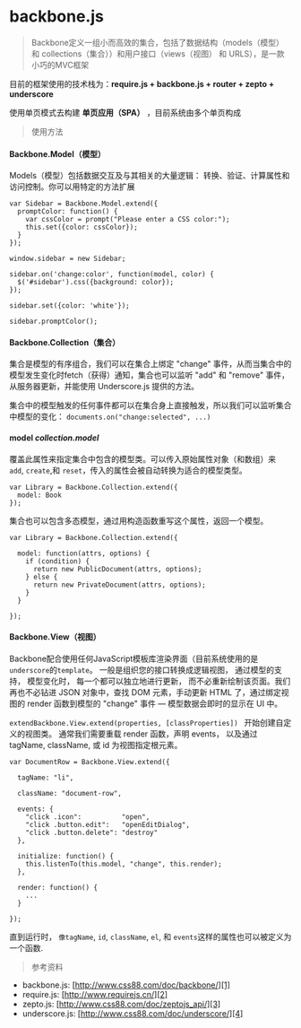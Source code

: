 # backbone.js

> Backbone定义一组小而高效的集合，包括了数据结构（models（模型） 和 collections（集合））和用户接口（views（视图） 和 URLS），是一款小巧的MVC框架

目前的框架使用的技术栈为：__require.js + backbone.js + router + zepto + underscore__

使用单页模式去构建 __单页应用（SPA）__ ，目前系统由多个单页构成


> 使用方法

#### Backbone.Model（模型）

Models（模型）包括数据交互及与其相关的大量逻辑： 转换、验证、计算属性和访问控制。你可以用特定的方法扩展

    var Sidebar = Backbone.Model.extend({
      promptColor: function() {
        var cssColor = prompt("Please enter a CSS color:");
        this.set({color: cssColor});
      }
    });

    window.sidebar = new Sidebar;

    sidebar.on('change:color', function(model, color) {
      $('#sidebar').css({background: color});
    });

    sidebar.set({color: 'white'});

    sidebar.promptColor();



#### Backbone.Collection（集合）

集合是模型的有序组合，我们可以在集合上绑定 "change" 事件，从而当集合中的模型发生变化时fetch（获得）通知，集合也可以监听 "add" 和 "remove" 事件， 从服务器更新，并能使用 Underscore.js 提供的方法。

集合中的模型触发的任何事件都可以在集合身上直接触发，所以我们可以监听集合中模型的变化： `documents.on("change:selected", ...)`

#### __model__      _collection.model_

覆盖此属性来指定集合中包含的模型类。可以传入原始属性对象（和数组）来 `add`, `create`,和 `reset`，传入的属性会被自动转换为适合的模型类型。

    var Library = Backbone.Collection.extend({
      model: Book
    });

集合也可以包含多态模型，通过用构造函数重写这个属性，返回一个模型。

    var Library = Backbone.Collection.extend({

      model: function(attrs, options) {
        if (condition) {
          return new PublicDocument(attrs, options);
        } else {
          return new PrivateDocument(attrs, options);
        }
      }

    });


#### Backbone.View（视图）

Backbone配合使用任何JavaScript模板库渲染界面（目前系统使用的是`underscore`的`template`。 一般是组织您的接口转换成逻辑视图， 通过模型的支持， 模型变化时， 每一个都可以独立地进行更新， 而不必重新绘制该页面。我们再也不必钻进 JSON 对象中，查找 DOM 元素，手动更新 HTML 了，通过绑定视图的 render 函数到模型的 "change" 事件 — 模型数据会即时的显示在 UI 中。

`extendBackbone.View.extend(properties, [classProperties]) `
开始创建自定义的视图类。 通常我们需要重载 render 函数，声明 events， 以及通过 tagName, className, 或 id 为视图指定根元素。

    var DocumentRow = Backbone.View.extend({

      tagName: "li",

      className: "document-row",

      events: {
        "click .icon":          "open",
        "click .button.edit":   "openEditDialog",
        "click .button.delete": "destroy"
      },

      initialize: function() {
        this.listenTo(this.model, "change", this.render);
      },

      render: function() {
        ...
      }

    });

直到运行时， `像tagName`, `id`, `className`, `el`, 和 `events`这样的属性也可以被定义为一个函数.

> 参考资料

- backbone.js: [http://www.css88.com/doc/backbone/][1]
- require.js: [http://www.requirejs.cn/][2]
- zepto.js: [http://www.css88.com/doc/zeptojs_api/][3]
- underscore.js: [http://www.css88.com/doc/underscore/][4]

[1]: http://www.css88.com/doc/backbone/ "backbone"
[2]: http://www.requirejs.cn/ "require"
[3]: http://www.css88.com/doc/zeptojs_api/ "zepto"
[4]: http://www.css88.com/doc/underscore/ "underscore"
